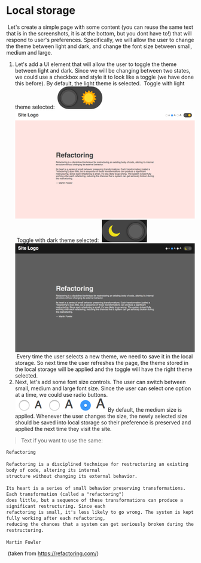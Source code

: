 # Local storage
​
Let's create a simple page with some content (you can reuse the same text that is in the screenshots, it is at the bottom, but you dont have to!) that will respond to user's preferences. Specifically, we will allow the user to change the theme between light and dark, and change the font size between small, medium and large.
​
1. Let's add a UI element that will allow the user to toggle the theme between light and dark. Since we will be changing between two states, we could use a checkbox and style it to look like a toggle (we have done this before). By default, the light theme is selected.
​
Toggle with light theme selected:
​
![toggle with light theme selected](toggle-light-selected.png)
​
![light theme example](light-medium-example.png)
​
Toggle with dark theme selected:
​
![toggle with dark theme selected](toggle-dark-selected.png)
​
![dark theme example](dark-medium-example.png)
​
Every time the user selects a new theme, we need to save it in the local storage.
So next time the user refreshes the page, the theme stored in the local storage will be applied and the toggle will have the right theme selected.
​
2. Next, let's add some font size controls. The user can switch between small, medium and large font size. Since the user can select one option at a time, we could use radio buttons.
​
![font size controls example](font-size-controls.png)
​
By default, the medium size is applied. Whenever the user changes the size, the newly selected size should be saved into local storage so their preference is preserved and applied the next time they visit the site.
​
> Text if you want to use the same:
​
```
Refactoring
​
Refactoring is a disciplined technique for restructuring an existing body of code, altering its internal
structure without changing its external behavior.
​
Its heart is a series of small behavior preserving transformations. Each transformation (called a "refactoring")
does little, but a sequence of these transformations can produce a significant restructuring. Since each
refactoring is small, it's less likely to go wrong. The system is kept fully working after each refactoring,
reducing the chances that a system can get seriously broken during the restructuring.
​
Martin Fowler
```
​
(taken from https://refactoring.com/)

